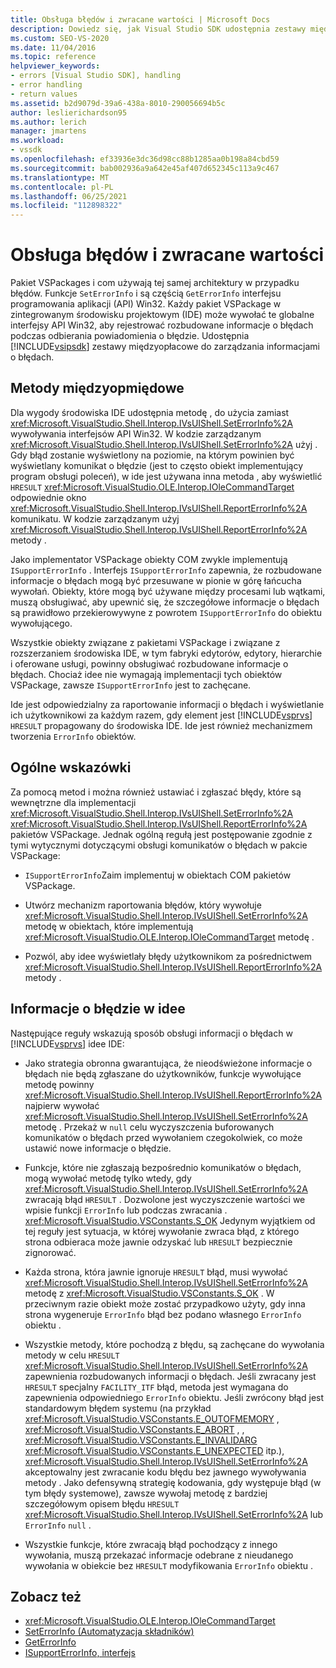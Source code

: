 ```yaml
---
title: Obsługa błędów i zwracane wartości | Microsoft Docs
description: Dowiedz się, jak Visual Studio SDK udostępnia zestawy międzyoptykowe do nagrywania rozbudowanych informacji o błędach podczas odbierania powiadomień o błędach.
ms.custom: SEO-VS-2020
ms.date: 11/04/2016
ms.topic: reference
helpviewer_keywords:
- errors [Visual Studio SDK], handling
- error handling
- return values
ms.assetid: b2d9079d-39a6-438a-8010-290056694b5c
author: leslierichardson95
ms.author: lerich
manager: jmartens
ms.workload:
- vssdk
ms.openlocfilehash: ef33936e3dc36d98cc88b1285aa0b198a84cbd59
ms.sourcegitcommit: bab002936a9a642e45af407d652345c113a9c467
ms.translationtype: MT
ms.contentlocale: pl-PL
ms.lasthandoff: 06/25/2021
ms.locfileid: "112898322"
---
```

# <a name="error-handling-and-return-values"></a>Obsługa błędów i zwracane wartości
Pakiet VSPackages i com używają tej samej architektury w przypadku błędów. Funkcje `SetErrorInfo` i są częścią `GetErrorInfo` interfejsu programowania aplikacji (API) Win32. Każdy pakiet VSPackage w zintegrowanym środowisku projektowym (IDE) może wywołać te globalne interfejsy API Win32, aby rejestrować rozbudowane informacje o błędach podczas odbierania powiadomienia o błędzie. Udostępnia [!INCLUDE[vsipsdk](../extensibility/includes/vsipsdk_md.md)] zestawy międzyopłacowe do zarządzania informacjami o błędach.

## <a name="interop-methods"></a>Metody międzyopmiędowe
 Dla wygody środowiska IDE udostępnia metodę , do użycia zamiast <xref:Microsoft.VisualStudio.Shell.Interop.IVsUIShell.SetErrorInfo%2A> wywoływania interfejsów API Win32. W kodzie zarządzanym <xref:Microsoft.VisualStudio.Shell.Interop.IVsUIShell.SetErrorInfo%2A> użyj . Gdy błąd zostanie wyświetlony na poziomie, na którym powinien być wyświetlany komunikat o błędzie (jest to często obiekt implementujący program obsługi poleceń), w ide jest używana inna metoda , aby wyświetlić `HRESULT` <xref:Microsoft.VisualStudio.OLE.Interop.IOleCommandTarget> odpowiednie okno <xref:Microsoft.VisualStudio.Shell.Interop.IVsUIShell.ReportErrorInfo%2A> komunikatu. W kodzie zarządzanym użyj <xref:Microsoft.VisualStudio.Shell.Interop.IVsUIShell.ReportErrorInfo%2A> metody .

 Jako implementator VSPackage obiekty COM zwykle implementują `ISupportErrorInfo` . Interfejs `ISupportErrorInfo` zapewnia, że rozbudowane informacje o błędach mogą być przesuwane w pionie w górę łańcucha wywołań. Obiekty, które mogą być używane między procesami lub wątkami, muszą obsługiwać, aby upewnić się, że szczegółowe informacje o błędach są prawidłowo przekierowywyne z powrotem `ISupportErrorInfo` do obiektu wywołującego.

 Wszystkie obiekty związane z pakietami VSPackage i związane z rozszerzaniem środowiska IDE, w tym fabryki edytorów, edytory, hierarchie i oferowane usługi, powinny obsługiwać rozbudowane informacje o błędach. Chociaż idee nie wymagają implementacji tych obiektów VSPackage, zawsze `ISupportErrorInfo` jest to zachęcane.

 Ide jest odpowiedzialny za raportowanie informacji o błędach i wyświetlanie ich użytkownikowi za każdym razem, gdy element jest [!INCLUDE[vsprvs](../code-quality/includes/vsprvs_md.md)] `HRESULT` propagowany do środowiska IDE. Ide jest również mechanizmem tworzenia `ErrorInfo` obiektów.

## <a name="general-guidelines"></a>Ogólne wskazówki
 Za pomocą metod i można również ustawiać i zgłaszać błędy, które są wewnętrzne dla implementacji <xref:Microsoft.VisualStudio.Shell.Interop.IVsUIShell.SetErrorInfo%2A> <xref:Microsoft.VisualStudio.Shell.Interop.IVsUIShell.ReportErrorInfo%2A> pakietów VSPackage. Jednak ogólną regułą jest postępowanie zgodnie z tymi wytycznymi dotyczącymi obsługi komunikatów o błędach w pakcie VSPackage:

- `ISupportErrorInfo`Zaim implementuj w obiektach COM pakietów VSPackage.

- Utwórz mechanizm raportowania błędów, który wywołuje <xref:Microsoft.VisualStudio.Shell.Interop.IVsUIShell.SetErrorInfo%2A> metodę w obiektach, które implementują <xref:Microsoft.VisualStudio.OLE.Interop.IOleCommandTarget> metodę .

- Pozwól, aby idee wyświetlały błędy użytkownikom za pośrednictwem <xref:Microsoft.VisualStudio.Shell.Interop.IVsUIShell.ReportErrorInfo%2A> metody .

## <a name="error-information-in-the-ide"></a>Informacje o błędzie w idee
 Następujące reguły wskazują sposób obsługi informacji o błędach w [!INCLUDE[vsprvs](../code-quality/includes/vsprvs_md.md)] idee IDE:

- Jako strategia obronna gwarantująca, że nieodświeżone informacje o błędach nie będą zgłaszane do użytkowników, funkcje wywołujące metodę powinny <xref:Microsoft.VisualStudio.Shell.Interop.IVsUIShell.ReportErrorInfo%2A> najpierw wywołać <xref:Microsoft.VisualStudio.Shell.Interop.IVsUIShell.SetErrorInfo%2A> metodę . Przekaż w `null` celu wyczyszczenia buforowanych komunikatów o błędach przed wywołaniem czegokolwiek, co może ustawić nowe informacje o błędzie.

- Funkcje, które nie zgłaszają bezpośrednio komunikatów o błędach, mogą wywołać metodę tylko wtedy, gdy <xref:Microsoft.VisualStudio.Shell.Interop.IVsUIShell.SetErrorInfo%2A> zwracają błąd `HRESULT` . Dozwolone jest wyczyszczenie wartości we wpisie funkcji `ErrorInfo` lub podczas zwracania . <xref:Microsoft.VisualStudio.VSConstants.S_OK> Jedynym wyjątkiem od tej reguły jest sytuacja, w której wywołanie zwraca błąd, z którego strona odbieraca może jawnie odzyskać lub `HRESULT` bezpiecznie zignorować.

- Każda strona, która jawnie ignoruje `HRESULT` błąd, musi wywołać <xref:Microsoft.VisualStudio.Shell.Interop.IVsUIShell.SetErrorInfo%2A> metodę z <xref:Microsoft.VisualStudio.VSConstants.S_OK> . W przeciwnym razie obiekt może zostać przypadkowo użyty, gdy inna strona wygeneruje `ErrorInfo` błąd bez podano własnego `ErrorInfo` obiektu .

- Wszystkie metody, które pochodzą z błędu, są zachęcane do wywołania metody w celu `HRESULT` <xref:Microsoft.VisualStudio.Shell.Interop.IVsUIShell.SetErrorInfo%2A> zapewnienia rozbudowanych informacji o błędach. Jeśli zwracany jest `HRESULT` specjalny `FACILITY_ITF` błąd, metoda jest wymagana do zapewnienia odpowiedniego `ErrorInfo` obiektu. Jeśli zwrócony błąd jest standardowym błędem systemu (na przykład <xref:Microsoft.VisualStudio.VSConstants.E_OUTOFMEMORY> , <xref:Microsoft.VisualStudio.VSConstants.E_ABORT> , , <xref:Microsoft.VisualStudio.VSConstants.E_INVALIDARG> <xref:Microsoft.VisualStudio.VSConstants.E_UNEXPECTED> itp.), <xref:Microsoft.VisualStudio.Shell.Interop.IVsUIShell.SetErrorInfo%2A> akceptowalny jest zwracanie kodu błędu bez jawnego wywoływania metody . Jako defensywną strategię kodowania, gdy występuje błąd (w tym błędy systemowe), zawsze wywołaj metodę z bardziej szczegółowym opisem błędu `HRESULT` <xref:Microsoft.VisualStudio.Shell.Interop.IVsUIShell.SetErrorInfo%2A> lub `ErrorInfo` `null` .

- Wszystkie funkcje, które zwracają błąd pochodzący z innego wywołania, muszą przekazać informacje odebrane z nieudanego wywołania w obiekcie bez `HRESULT` modyfikowania `ErrorInfo` obiektu .

## <a name="see-also"></a>Zobacz też
- <xref:Microsoft.VisualStudio.OLE.Interop.IOleCommandTarget>
- [SetErrorInfo (Automatyzacja składników)](/previous-versions/windows/desktop/api/oleauto/nf-oleauto-seterrorinfo)
- [GetErrorInfo](/previous-versions/windows/desktop/api/oleauto/nf-oleauto-geterrorinfo)
- [ISupportErrorInfo, interfejs](/previous-versions/windows/desktop/api/oaidl/nn-oaidl-isupporterrorinfo)
